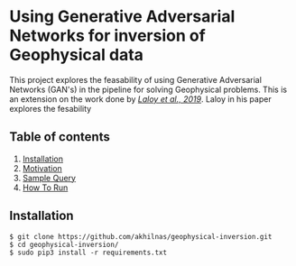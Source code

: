 # Using Generative Adversarial Networks for inversion of Geophysical data

This project explores the feasability of using Generative Adversarial Networks (GAN's) in the pipeline for solving Geophysical problems. This is an extension on the work done by  <cite>[Laloy et al., 2019][1]</cite>. Laloy in his paper explores the fesability 

## Table of contents
1. [Installation](#installation)
3. [Motivation](#paragraph1)    
4. [Sample Query](#paragraph2)
5. [How To Run](#paragraph3)



## Installation <a name="installation"></a>

```
$ git clone https://github.com/akhilnas/geophysical-inversion.git
$ cd geophysical-inversion/
$ sudo pip3 install -r requirements.txt
```




[1]: https://arxiv.org/abs/1812.09140
